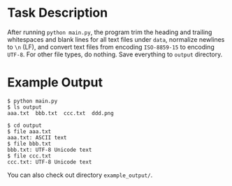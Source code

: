 # Task Description

After running `python main.py`, the program trim the heading and trailing whitespaces and blank lines for all text files under `data`, normalize newlines to `\n` (LF), and convert text files from encoding `ISO-8859-15` to encoding `UTF-8`.
For other file types, do nothing.
Save everything to `output` directory.

# Example Output

```
$ python main.py
$ ls output
aaa.txt  bbb.txt  ccc.txt  ddd.png

$ cd output
$ file aaa.txt
aaa.txt: ASCII text
$ file bbb.txt
bbb.txt: UTF-8 Unicode text
$ file ccc.txt
ccc.txt: UTF-8 Unicode text
```

You can also check out directory `example_output/`.